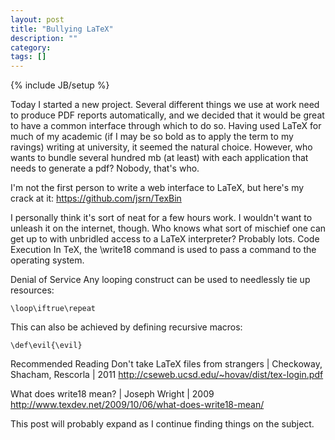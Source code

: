 ```yaml
---
layout: post
title: "Bullying LaTeX"
description: ""
category: 
tags: []
---
```

{% include JB/setup %}

Today I started a new project. Several different things we use at work need to produce PDF reports automatically, and we decided that it would be great to have a common interface through which to do so. Having used LaTeX for much of my academic (if I may be so bold as to apply the term to my ravings) writing at university, it seemed the natural choice. However, who wants to bundle several hundred mb (at least) with each application that needs to generate a pdf? Nobody, that's who.

I'm not the first person to write a web interface to LaTeX, but here's my crack at it: https://github.com/jsrn/TexBin

I personally think it's sort of neat for a few hours work. I wouldn't want to unleash it on the internet, though. Who knows what sort of mischief one can get up to with unbridled access to a LaTeX interpreter? Probably lots.
Code Execution
In TeX, the \write18 command is used to pass a command to the operating system. 

Denial of Service
Any looping construct can be used to needlessly tie up resources:

    \loop\iftrue\repeat

This can also be achieved by defining recursive macros:

    \def\evil{\evil}

Recommended Reading
Don't take LaTeX files from strangers | Checkoway, Shacham, Rescorla | 2011
http://cseweb.ucsd.edu/~hovav/dist/tex-login.pdf

What does write18 mean? | Joseph Wright | 2009
http://www.texdev.net/2009/10/06/what-does-write18-mean/

This post will probably expand as I continue finding things on the subject.